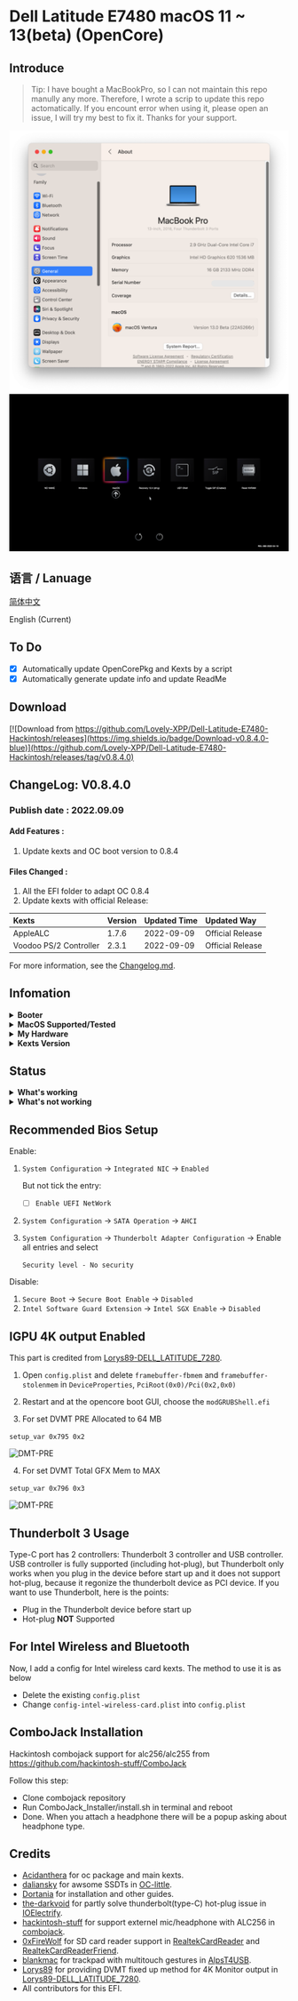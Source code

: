 # Dell Latitude E7480 macOS 11 ~ 13(beta) (OpenCore)

## Introduce

> Tip: I have bought a MacBookPro, so I can not maintain this repo manully any more. Therefore, I wrote a scrip to update this repo actomatically. If you encount error when using it, please open an issue, I will try my best to fix it. Thanks for your support.

<div style="align: center">
<img src="https://raw.githubusercontent.com/Lovely-XPP/Dell-Latitude-E7480-Hackintosh/macOS-13/demo/system_info.png">
</div>

<div style="align: center">
<img src="https://raw.githubusercontent.com/Lovely-XPP/Dell-Latitude-E7480-Hackintosh/main/demo/OC_info.png">
</div>

## 语言 / Lanuage

[简体中文](https://github.com/Lovely-XPP/Dell-Latitude-E7480-Hackintosh/blob/main/README_zh.md)

English (Current)


## To Do
- [x] Automatically update OpenCorePkg and Kexts by a script
- [x] Automatically generate update info and update ReadMe

## Download
[![Download from https://github.com/Lovely-XPP/Dell-Latitude-E7480-Hackintosh/releases](https://img.shields.io/badge/Download-v0.8.4.0-blue)](https://github.com/Lovely-XPP/Dell-Latitude-E7480-Hackintosh/releases/tag/v0.8.4.0)

## ChangeLog: V0.8.4.0

### Publish date : 2022.09.09

#### Add Features :

1. Update kexts and OC boot version to  0.8.4

#### Files Changed :

1. All the EFI folder to adapt OC 0.8.4
2. Update kexts with official Release:

| Kexts          | Version                        | Updated Time       | Updated Way              |
|:----------------|:-------------------------------------------|:---------------|:----------------|
|	AppleALC	|	1.7.6	|	2022-09-09	|	Official Release	|
|	Voodoo PS/2 Controller	|	2.3.1	|	2022-09-09	|	Official Release	|


For more information, see the [Changelog.md](https://github.com/Lovely-XPP/Dell-Latitude-E7480-Hackintosh/blob/main/Changelog.md).

## Infomation

<details>  
<summary><strong>Booter</strong></summary>
</br>
OpenCore  0.8.0 / 0.8.1 / 0.8.2 / 0.8.3 / 0.8.4
</details>

<details>  
<summary><strong>MacOS Supported/Tested</strong></summary>
</br>
- Big Sur 11.0 - 11.7 </br>
- Monterey 12.0 - 12.5.1 beta</br>
- Ventura 13.0 beta (I am using)</br>
</details>

<details>  
<summary><strong>My Hardware</strong></summary>
</br>

| Model              | Dell Latitude E7480                        |
|:-------------------|:-------------------------------------------|
| Processor          | Intel Core i7-7700U                        |
| Graphics           | Integrated Intel HD Graphics 620           |
| Memory             | 8GB 2133MHz DDR4 * 2                       |
| Display            | 13" 2K (2560x1440) with ELAN Touchscreen   |
| Storage            | Sandisk 1T M.2 NVMe SSD                    |
| WLAN + Bluetooth   | Broadcom BCM94360Z4                        |
| Camera             | 1920x1080 FHD Webcam                       |
| Fingerprint Reader | No                                         |
| Soundcard          | Realtek ALC256                             |
| Keyboard           | Backlit Keyboard                           |
| Trackpad           | ALPS Touchpad                              |
| microSD Card Reader| Realtek RTS525A microSD card reader        |

Tips: 
* For macOS 12 Monterey, DW1820 do not work well (can not use Airdrop, Handoff and Sidercar). Therefore I change it to BCM94360Z4 and it works well!
* Monterey 12.3 and iPad OS 15.4 start to support Universal Control (also need BoardCom wireless card), works for me.
* Strongly recommand you to re-create USBMap.kext for your own laptop with this [tool](https://github.com/corpnewt/USBMap).
* If you change your hardware (like wireless), re-create the USBMap.kext as well.
* It is strong recommanded that re-generate a serial number for your own laptop (needed to be check invaluable in apple.com) !
* Do not turn on `Find my mac`!

</details>

<details>  
<summary><strong>Kexts Version</strong></summary>
</br>

| Kexts          | Version                        | Updated Time       | Updated Way              |
|:----------------|:-------------------------------------------|:---------------|:----------------|
|	AirportBrcmFixup	|	2.1.6	|	2022-06-09	|	Official Release	|
|	AirportItlwm	|	2.2.0	|	2022-06-22	|	Compile on Local Machine	|
|	AlpsHID	|	1.3	|	2022-06-11	|	Official Release	|
|	AppleALC	|	1.7.3	|	2022-06-08	|	Official Release	|
|	BlueToolFixup	|	2.6.3	|	2022-06-09	|	Official Release	|
|	BrcmBluetoothInjector	|	2.6.3	|	2022-06-09	|	Official Release	|
|	BrcmFirmwareData	|	2.6.3	|	2022-06-09	|	Official Release	|
|	BrcmPatchRAM3	|	2.6.3	|	2022-06-09	|	Official Release	|
|	BrightnessKeys	|	1.0.3	|	2021-08-16	|	Official Release	|
|	CpuTscSync	|	1.0.8	|	2022-04-18	|	Official Release	|
|	ECEnabler	|	1.0.2	|	2021-10-27	|	Official Release	|
|	FeatureUnlock	|	1.0.9	|	2022-06-09	|	Official Release	|
|	HibernationFixup	|	1.4.6	|	2022-06-09	|	Official Release	|
|	IntelBluetoothFirmware	|	2.1.0	|	2021-12-10	|	Official Release	|
|	IntelBluetoothInjector	|	2.1.0	|	2021-12-10	|	Official Release	|
|	IntelMausi	|	1.0.8	|	2021-08-27	|	Official Release	|
|	Lilu	|	1.6.1	|	2022-06-22	|	Compile on Local Machine	|
|	NVMeFix	|	1.1.0	|	2022-06-09	|	Official Release	|
|	RealtekCardReader	|	0.9.7	|	2022-02-23	|	Official Release	|
|	RealtekCardReaderFriend	|	1.0.2	|	2022-02-23	|	Official Release	|
|	RestrictEvents	|	1.0.7	|	2022-02-08	|	Official Release	|
|	SMCBatteryManager	|	1.3.0	|	2022-06-07	|	Official Release	|
|	SMCDellSensors	|	1.3.0	|	2022-06-07	|	Official Release	|
|	SMCLightSensor	|	1.3.0	|	2022-06-07	|	Official Release	|
|	SMCProcessor	|	1.3.0	|	2022-06-07	|	Official Release	|
|	SMCSuperIO	|	1.3.0	|	2022-06-07	|	Official Release	|
|	USBMap	|	1.0	|	2022-03-18	|	USB Ports Inject	|
|	VerbStub	|	1.0.4	|	2021-11-05	|	Official Release	|
|	VirtualSMC	|	1.3.0	|	2022-06-07	|	Official Release	|
|	Voodoo PS/2 Controller	|	2.2.8	|	2022-03-08	|	Official Release	|
|	VoodooI2C	|	2.6.5	|	2021-02-28	|	Official Release	|
|	VoodooI2CHID	|	1	|	2021-12-05	|	Official Release	|
|	WhateverGreen	|	1.6.0	|	2022-06-11	|	Official Release	|



</details>

## Status

<details>  
<summary><strong>What's working</strong></summary>
</br>

- [x] Intel HD 620 Graphics `incuding graphics acceleration`
- [x] All USB ports
- [x] HDMI/Type-C display monitor Hot-Plug fully supported(Sleep/dim after lock, audio output support)
- [x] Internal camera
- [x] WiFi （2.4 GHz / 5 GHz）
- [x] Bluetooth
- [x] Shutdown/ Reboot/ Sleep/ Wake (include Fn + insert and LID device to sleep)
- [x] All fn key work (You need to setting on bios first. Go to POST Behavior -> Fn Lock Options. Check Fn Lock and Lock mode disable/standard)  
- [x] Speakers and headphones jack
- [x] External mic/Headphone mic jack(Working with [combojack](https://github.com/hackintosh-stuff/ComboJack)) 
- [x] Intel Gigabit Ethernet
- [x] App Store
- [x] (unsure, associated with your apple account) iMessage and Facetime 
- [x] miniDP and HDMI with digital audio passthrough(If you experience cursor lags, try turning on and off one of the displays.)
- [x] Keyboard and Trackpad (support Multitouch gestures)
- [x] Airdrop , Handoff , Sidecar, Airplay and Universal Control (These features are only for Broadcom wireless card, besides, Airplay is only support for macOS 12 and Universal Control need macOS 12.3)
- [x] SD Card Reader

</details>

<details>  
<summary><strong>What's not working</strong></summary>
</br>

- [ ] Thunderbolt 3 hot-plug

</details>



## Recommended Bios Setup

Enable:

1. `System Configuration` -> `Integrated NIC` -> `Enabled`

   But not tick the entry:

   - [ ] `Enable UEFI NetWork`

2. `System Configuration` -> `SATA Operation` -> `AHCI`

3. `System Configuration` -> `Thunderbolt Adapter Configuration` -> Enable all entries and select 

   `Security level - No security`
   
   

Disable:

1. `Secure Boot` -> `Secure Boot Enable` -> `Disabled`
2. `Intel Software Guard Extension` -> `Intel SGX Enable` -> `Disabled`



## IGPU 4K output Enabled

This part is credited from [Lorys89-DELL_LATITUDE_7280](https://github.com/Lorys89/DELL_LATITUDE_7280).

1. Open `config.plist` and delete `framebuffer-fbmem` and `framebuffer-stolenmem` in `DeviceProperties`, `PciRoot(0x0)/Pci(0x2,0x0)`

2. Restart and at the opencore boot GUI, choose the `modGRUBShell.efi`


3. For set DVMT PRE Allocated to 64 MB

``setup_var 0x795 0x2``


![DMT-PRE](https://raw.githubusercontent.com/Lorys89/DELL_LATITUDE_7280/main/Screenshot/DVMT-PRE.png)



4. For set DVMT Total GFX Mem to MAX

``setup_var 0x796 0x3``


![DMT-PRE](https://raw.githubusercontent.com/Lorys89/DELL_LATITUDE_7280/main/Screenshot/DVMT-TOT.png)




## Thunderbolt 3 Usage

Type-C port has 2 controllers: Thunderbolt 3 controller and USB controller. USB controller is fully supported (including hot-plug), but Thunderbolt only works when you plug in the device before start up and it does not support hot-plug, because it regonize the thunderbolt device as PCI device. If you want to use Thunderbolt, here is the points:

- Plug in the Thunderbolt device before start up
- Hot-plug **NOT** Supported


## For Intel Wireless and Bluetooth

Now, I add a config for Intel wireless card kexts. The method to use it is as below

* Delete the existing `config.plist`
* Change `config-intel-wireless-card.plist` into `config.plist`

## ComboJack Installation

Hackintosh combojack support for alc256/alc255 from https://github.com/hackintosh-stuff/ComboJack

Follow this step:
* Clone combojack repository
* Run ComboJack_Installer/install.sh in terminal and reboot
* Done. When you attach a headphone there will be a popup asking about headphone type.

## Credits
* [Acidanthera](https://github.com/Acidanthera) for oc package and main kexts.
* [daliansky](https://github.com/daliansky) for awsome SSDTs in [OC-little](https://github.com/daliansky/OC-little).
* [Dortania](https://dortania.github.io/) for installation and other guides.
* [the-darkvoid](https://github.com/the-darkvoid) for partly solve thunderbolt(type-C) hot-plug issue in [IOElectrify](https://github.com/the-darkvoid/macOS-IOElectrify).
* [hackintosh-stuff](https://github.com/hackintosh-stuff) for support externel mic/headphone with ALC256 in [combojack](https://github.com/hackintosh-stuff/ComboJack).
* [0xFireWolf](https://github.com/0xFireWolf) for SD card reader support in [RealtekCardReader](https://github.com/0xFireWolf/RealtekCardReader) and [RealtekCardReaderFriend](https://github.com/0xFireWolf/RealtekCardReaderFriend).
* [blankmac](https://github.com/blankmac) for trackpad with multitouch gestures in [AlpsT4USB](https://github.com/blankmac/AlpsT4USB).
* [Lorys89](https://github.com/Lorys89) for providing DVMT fixed up method for 4K Monitor output in [Lorys89-DELL_LATITUDE_7280](https://github.com/Lorys89/DELL_LATITUDE_7280).
* All contributors for this EFI.

